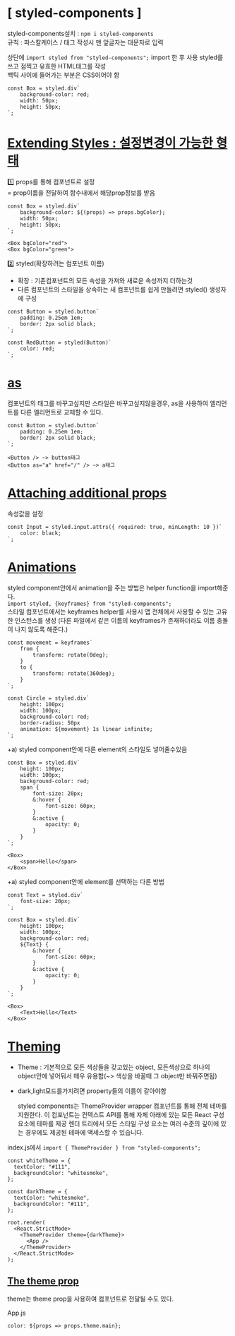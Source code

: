 # [ styled-components ]

styled-components설치 : `npm i styled-components` <br />
규칙 : 파스칼케이스 / 태그 작성시 맨 앞글자는 대문자로 입력 <br />

상단에 `import styled from "styled-components";` import 한 후 사용
styled를 쓰고 점찍고 유효한 HTML태그를 작성 <br />
백틱 사이에 들어가는 부분은 CSS이어야 함 <br />

```
const Box = styled.div`
    background-color: red;
    width: 50px;
    height: 50px;
`;
```

# [ Extending Styles : 설정변경이 가능한 형태 ](https://styled-components.com/docs/basics#extending-styles)

1️⃣ props를 통해 컴포넌트르 설정 <br />
= prop이름을 전달하여 함수내에서 해당prop정보를 받음 <br />

```
const Box = styled.div`
    background-color: ${(props) => props.bgColor};
    width: 50px;
    height: 50px;
`;

<Box bgColor="red">
<Box bgColor="green">
```

2️⃣ styled(확장하려는 컴포넌트 이름) <br />

- 확장 : 기존컴포넌트의 모든 속성을 가져와 새로운 속성까지 더하는것
- 다른 컴포넌트의 스타일을 상속하는 새 컴포넌트를 쉽게 만들려면 styled() 생성자에 구성

```
const Button = styled.button`
    padding: 0.25em 1em;
    border: 2px solid black;
`;

const RedButton = styled(Button)`
    color: red;
`;
```

# [ as ](https://styled-components.com/docs/basics#extending-styles)

컴포넌트의 태그를 바꾸고싶지만 스타일은 바꾸고싶지않을경우, as을 사용하여 엘리먼트를 다른 엘리먼트로 교체할 수 있다. <br />

```
const Button = styled.button`
    padding: 0.25em 1em;
    border: 2px solid black;
`;

<Button /> ~> button태그
<Button as="a" href="/" /> ~> a태그
```

# [ Attaching additional props ](https://styled-components.com/docs/basics#attaching-additional-props)

속성값을 설정 <br />

```
const Input = styled.input.attrs({ required: true, minLength: 10 })`
    color: black;
`;
```

# [ Animations ](https://styled-components.com/docs/basics#animations)

styled component안에서 animation을 주는 방법은 helper function을 import해준다. <br />
`import styled, {keyframes} from "styled-components";` <br />
스타일 컴포넌트에서는 keyframes helper를 사용시 앱 전체에서 사용할 수 있는 고유한 인스턴스를 생성 (다른 파일에서 같은 이름의 keyframes가 존재하더라도 이름 충돌이 나지 않도록 해준다.) <br />

```
const movement = keyframes`
    from {
        transform: rotate(0deg);
    }
    to {
        transform: rotate(360deg);
    }
`;

const Circle = styled.div`
    height: 100px;
    width: 100px;
    background-color: red;
    border-radius: 50px
    animation: ${movement} 1s linear infinite;
`;
```

+a) styled component안에 다른 element의 스타일도 넣어줄수있음

```
const Box = styled.div`
    height: 100px;
    width: 100px;
    background-color: red;
    span {
        font-size: 20px;
        &:hover {
            font-size: 60px;
        }
        &:active {
            opacity: 0;
        }
    }
`;

<Box>
    <span>Hello</span>
</Box>
```

+a) styled component안에 element를 선택하는 다른 방법

```
const Text = styled.div`
    font-size: 20px;
`;

const Box = styled.div`
    height: 100px;
    width: 100px;
    background-color: red;
    ${Text} {
        &:hover {
            font-size: 60px;
        }
        &:active {
            opacity: 0;
        }
    }
`;

<Box>
    <Text>Hello</Text>
</Box>
```

# [ Theming ](https://styled-components.com/docs/advanced)

- Theme : 기본적으로 모든 색상들을 갖고있는 object, 모든색상으로 하나의 object안에 넣어둬서 매우 유용함(~> 색상을 바꿀때 그 object만 바꿔주면됨)
- dark,light모드를가지려면 property들의 이름이 같아야함

  styled components는 ThemeProvider wrapper 컴포넌트를 통해 전체 테마를 지원한다.
  이 컴포넌트는 컨텍스트 API를 통해 자체 아래에 있는 모든 React 구성 요소에 테마를 제공
  렌더 트리에서 모든 스타일 구성 요소는 여러 수준의 깊이에 있는 경우에도 제공된 테마에 액세스할 수 있습니다.

index.js에서
`import { ThemeProvider } from "styled-components";`

```
const whiteTheme = {
  textColor: "#111",
  backgroundColor: "whitesmoke",
};

const darkTheme = {
  textColor: "whitesmoke",
  backgroundColor: "#111",
};

root.render(
  <React.StrictMode>
    <ThemeProvider theme={darkTheme}>
      <App />
    </ThemeProvider>
  </React.StrictMode>
);
```

## [ The theme prop ](https://styled-components.com/docs/advanced#the-theme-prop)

theme는 theme prop을 사용하여 컴포넌트로 전달될 수도 있다.

App.js

```
color: ${props => props.theme.main};
```
